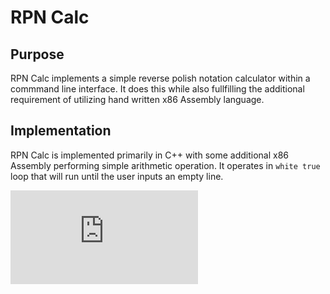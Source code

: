 # RPN Calc 

## Purpose
  RPN Calc implements a simple reverse polish notation calculator within a commmand line interface. It does this while also fullfilling the additional requirement of utilizing hand written x86 Assembly language. 
## Implementation 
  RPN Calc is implemented primarily in C++ with some additional x86 Assembly performing simple arithmetic operation. It operates in `white true` loop that will run until the user inputs an empty line.  
  
![Rpn calc 2 (2).pdf](https://github.com/user-attachments/files/17272153/Rpn.calc.2.2.pdf)

